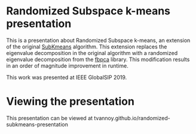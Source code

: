 # Randomized Subspace k-means presentation
This is a presentation about Randomized Subspace k-means, an extension of the original [SubKmeans](https://www.kdd.org/kdd2017/papers/view/towards-an-optimal-subspace-for-k-means) algorithm. This extension replaces the eigenvalue decomposition in the original algorithm with a randomized eigenvalue decomposition from the [fbpca](https://github.com/facebook/fbpca) library. This modification results in an order of magnitude improvement in runtime. 

This work was presented at IEEE GlobalSIP 2019.

# Viewing the presentation
This presentation can be viewed at tvannoy.github.io/randomized-subkmeans-presentation
